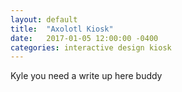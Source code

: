 ```yaml
---
layout: default
title:  "Axolotl Kiosk"
date:   2017-01-05 12:00:00 -0400
categories: interactive design kiosk
---
```

Kyle you need a write up here buddy
